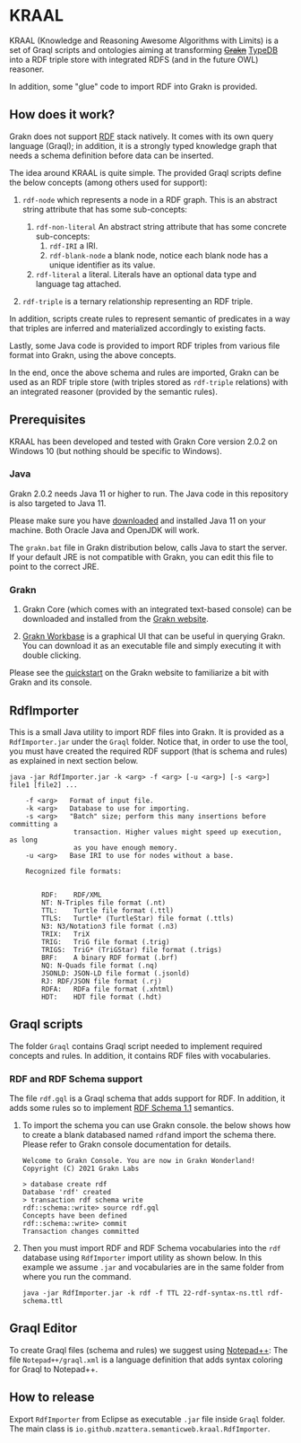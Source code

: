 # KRAAL

KRAAL (Knowledge and Reasoning Awesome Algorithms with Limits) is a set of Graql scripts and ontologies aiming at transforming [~~Grakn~~](https://grakn.ai/) [TypeDB](https://vaticle.com/) into a RDF triple store with integrated RDFS (and in the future OWL) reasoner.

In addition, some "glue" code to import RDF into Grakn is provided.


## How does it work?

Grakn does not support [RDF](https://www.w3.org/TR/rdf-concepts/) stack natively. It comes with its own query language (Graql);
in addition, it is a strongly typed knowledge graph that needs a schema definition before data can be inserted.

The idea around KRAAL is quite simple. The provided Graql scripts define the below concepts (among others used for support):

1. `rdf-node` which represents a node in a RDF graph. This is an abstract string attribute that has some sub-concepts:
	1. `rdf-non-literal` An abstract string attribute that has some concrete sub-concepts:
		1. `rdf-IRI` a IRI.
		2. `rdf-blank-node` a blank node, notice each blank node has a unique identifier as its value.
	2. `rdf-literal` a literal. Literals have an optional data type and language tag attached.

2. `rdf-triple` is a ternary relationship representing an RDF triple.

In addition, scripts create rules to represent semantic of predicates in a way that triples are inferred and materialized accordingly to existing facts.

Lastly, some Java code is provided to import RDF triples from various file format into Grakn, using the above concepts.

In the end, once the above schema and rules are imported, Grakn can be used as an RDF triple store (with triples stored as `rdf-triple` relations) with an integrated reasoner (provided by the semantic rules).


## Prerequisites

KRAAL has been developed and tested with Grakn Core version 2.0.2 on Windows 10 (but nothing should be specific to Windows).


### Java

Grakn 2.0.2 needs Java 11 or higher to run. The Java code in this repository is also targeted to Java 11.

Please make sure you have [downloaded](https://www.oracle.com/java/technologies/javase/jdk11-archive-downloads.html) and installed Java 11 on your machine.
Both Oracle Java and OpenJDK will work.

The `grakn.bat` file in Grakn distribution below, calls Java to start the server. If your default JRE is not compatible with Grakn, you can edit this file to point to the correct JRE.


### Grakn 

1. Grakn Core (which comes with an integrated text-based console)
can be downloaded and installed from the [Grakn website](https://grakn.ai/download#core).

2. [Grakn Workbase](https://grakn.ai/download#workbase) is a graphical UI that can be useful
  in querying Grakn. You can download it as an executable file and simply executing it with
  double clicking.

Please see the [quickstart](https://docs.grakn.ai/docs/running-grakn/install-and-run)
on the Grakn website to familiarize a bit with Grakn and its console.


## RdfImporter

This is a small Java utility to import RDF files into Grakn. It is provided as a `RdfImporter.jar` under the `Graql` folder.
Notice that, in order to use the tool, you must have created the required RDF support (that is schema and rules) 
as explained in next section below.

```
java -jar RdfImporter.jar -k <arg> -f <arg> [-u <arg>] [-s <arg>] file1 [file2] ...

	-f <arg>   Format of input file.
	-k <arg>   Database to use for importing.
	-s <arg>   "Batch" size; perform this many insertions before committing a
				transaction. Higher values might speed up execution, as long
				as you have enough memory.
	-u <arg>   Base IRI to use for nodes without a base.

	Recognized file formats:
	

		RDF:	RDF/XML
		NT:	N-Triples file format (.nt)
		TTL:	Turtle file format (.ttl)
		TTLS:	Turtle* (TurtleStar) file format (.ttls)
		N3:	N3/Notation3 file format (.n3)
		TRIX:	TriX
		TRIG:	TriG file format (.trig)
		TRIGS:	TriG* (TriGStar) file format (.trigs)
		BRF:	A binary RDF format (.brf)
		NQ:	N-Quads file format (.nq)
		JSONLD:	JSON-LD file format (.jsonld)
		RJ:	RDF/JSON file format (.rj)
		RDFA:	RDFa file format (.xhtml)
		HDT:	HDT file format (.hdt)
```


## Graql scripts 

The folder `Graql` contains Graql script needed to implement required concepts and rules.
In addition, it contains RDF files with vocabularies.


### RDF and RDF Schema support 

The file `rdf.gql` is a Graql schema that adds support for RDF. 
In addition, it adds some rules so to implement [RDF Schema 1.1](https://www.w3.org/TR/rdf-schema/)
semantics.
		
1. To import the schema you can use Grakn console. the below shows how to create a blank databased 
named `rdf`and import the schema there. Please refer to Grakn console documentation for details.

	```
	Welcome to Grakn Console. You are now in Grakn Wonderland!
	Copyright (C) 2021 Grakn Labs

	> database create rdf
	Database 'rdf' created
	> transaction rdf schema write
	rdf::schema::write> source rdf.gql
	Concepts have been defined
	rdf::schema::write> commit
	Transaction changes committed
	```
		
2. 	Then you must import RDF and RDF Schema vocabularies into the `rdf` database using `RdfImporter` import utility as shown below.
In this example we assume `.jar` and vocabularies are in the same folder from where you 
run the command.

	```java -jar RdfImporter.jar -k rdf -f TTL 22-rdf-syntax-ns.ttl rdf-schema.ttl```


## Graql Editor

To create Graql files (schema and rules) we suggest using [Notepad++](https://notepad-plus-plus.org/downloads/):
The file `Notepad++/graql.xml` is a language definition that adds syntax coloring for Graql to Notepad++.


## How to release

Export `RdfImporter` from Eclipse as executable `.jar` file inside `Graql` folder.
The main class is `io.github.mzattera.semanticweb.kraal.RdfImporter`.

